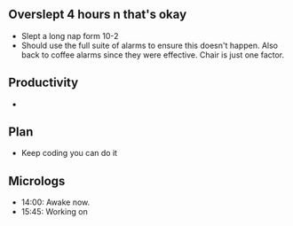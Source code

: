 ## Overslept 4 hours n that's okay
* Slept a long nap form 10-2
* Should use the full suite of alarms to ensure this doesn't happen. Also back to coffee alarms since they were effective. Chair is just one factor.

## Productivity
* 

## Plan
* Keep coding you can do it

## Micrologs
* 14:00: Awake now.
* 15:45: Working on